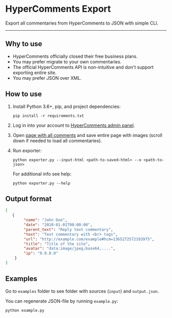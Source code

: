 # HyperComments Export

Export all commentaries from HyperComments to JSON with simple CLI.

---

## Why to use

- HyperComments officially closed their free business plans.
- You may prefer migrate to your own commentaries.
- The official HyperComments API is non-intuitive and don't support
  exporting entire site.
- You may prefer JSON over XML.

## How to use

1. Install Python 3.6+, pip, and project dependencies:
    ```shell
    pip install -r requirements.txt
    ```
2. Log in into your account to 
   [HyperComments admin panel](https://admin.hypercomments.com/).
3. Open [page with all comments](https://admin.hypercomments.com/comments/]) and save entire page with images
   (scroll down if needed to load all commentaries).
4. Run exporter:
    ```shell
    python exporter.py --input-html <path-to-saved-html> --o <path-to-json>
    ```
    
    For additional info see help:
    ```shell
    python exporter.py --help
    ```
   


## Output format

```json
[
   {
        "name": "John Doe",
        "date": "2010-01-01T00:00:00",
        "parent_text": "Reply text commentary",
        "text": "Text commentary with <br> tags",
        "url": "http://example.com/example#hcm=1365272572193975",
        "title": "Title of the site",
        "avatar": "data:image/jpeg;base64,....",
        "ip": "0.0.0.0"
    }
]
```

## Examples

Go to `examples` folder to see folder with sources (`input`) and `output.json`.

You can regenerate JSON-file by running `example.py`:

```shell
python example.py
```